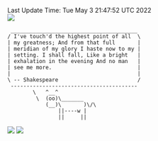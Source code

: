 Last Update Time: 
Tue May  3 21:47:52 UTC 2022
<br>![](https://img.shields.io/badge/%E5%A4%A7%E5%AE%B6-%E5%AE%89%E5%AE%89-green)<br>
```
 ________________________________________
/ I've touch'd the highest point of all  \
| my greatness; And from that full       |
| meridian of my glory I haste now to my |
| setting. I shall fall, Like a bright   |
| exhalation in the evening And no man   |
| see me more.                           |
|                                        |
\ -- Shakespeare                         /
 ----------------------------------------
        \   ^__^
         \  (oo)\_______
            (__)\       )\/\
                ||----w |
                ||     ||
```
![](https://github-readme-stats.vercel.app/api?username=chenlitw)
![](https://github-readme-stats.vercel.app/api/top-langs/?username=chenlitw)

